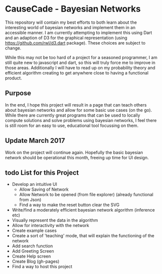 # CauseCade - Bayesian Networks

This repository will contain my best efforts to both learn about the interesting world of bayesian networks and implement them in an accessible manner. I am currently attempting to implement this using Dart and an adaption of D3 for the graphical representation (using https://github.com/rwl/d3.dart package). These choices are subject to change.

While this may not be too hard of a project for a seasoned programmer, I am still quite new to javascript and dart, so this will truly force me to improve in those areas. Additionally I will have to read up on my probability theory and efficient algorithm creating to get anywhere close to having a functional product.

## Purpose ##

In the end, I hope this project will result in a page that can teach others about bayesian networks and allow for some basic use cases (on the go). While there are currently great programs that can be used to locally compute solutions and solve problems using bayesian networks, I feel there is still room for an easy to use, educational tool focussing on them.

## Update March 2017 ##

Work on the project will continue again. Hopefully the basic bayesian network should be operational this month, freeing up time for UI design.

## todo List for this Project ##

* Develop an intuitive UI
    * Allow Saving of Network
    * Allow Network to be opened (from file explorer) (already functional from Json)
    * Find a way to make the reset button clear the SVG
* Write/find a moderately efficient bayesian network algorithm (inference etc)
* Visually represent the data in the algorithm
* Allow for interactivity with the network
* Create example cases
* Create a sort of 'teaching' mode, that will explain the functioning of the network
* Add search function
* Add Greeting Screen
* Create Help screen
* Create Blog (gh-pages)
* Find a way to host this project
